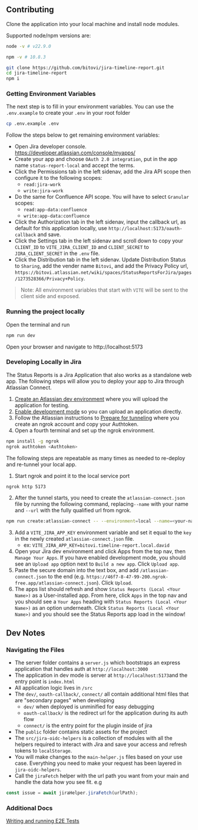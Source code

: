 ## Contributing

Clone the application into your local machine and install node modules.

Supported node/npm versions are:

```sh
node -v # v22.9.0
```

```sh
npm -v # 10.8.3
```

```sh
git clone https://github.com/bitovi/jira-timeline-report.git
cd jira-timeline-report
npm i
```

### Getting Environment Variables

The next step is to fill in your environment variables. You can use the `.env.example` to create your `.env` in your root folder

```sh
cp .env.example .env
```

Follow the steps below to get remaining environment variables:

- Open Jira developer console. https://developer.atlassian.com/console/myapps/
- Create your app and choose `OAuth 2.0 integration`, put in the app name `status-report-local` and accept the terms.
- Click the Permissions tab in the left sidenav, add the Jira API scope then configure it to the following scopes:
  - `read:jira-work`
  - `write:jira-work`
- Do the same for Confluence API scope. You will have to select `Granular` scopes:
  - `read:app-data:confluence`
  - `write:app-data:confluence`
- Click the Authorization tab in the left sidenav, input the callback url, as default for this application locally, use `http://localhost:5173/oauth-callback` and save.
- Click the Settings tab in the left sidenav and scroll down to copy your `CLIENT_ID` to `VITE_JIRA_CLIENT_ID` and `CLIENT_SECRET` to `JIRA_CLIENT_SECRET` in the `.env` file.
- Click the Distribution tab in the left sidenav. Update Distribution Status to `Sharing`, add the vender name `Bitovi`, and add the Privacy Policy url, `https://bitovi.atlassian.net/wiki/spaces/StatusReportsForJira/pages/1273528366/Privacy+Policy`.

> Note: All environment variables that start with `VITE` will be sent to the client side and exposed.

### Running the project locally

Open the terminal and run

```sh
npm run dev
```

Open your browser and navigate to http://localhost:5173

### Developing Locally in Jira

The Status Reports is a Jira Application that also works as a standalone web app. The following steps will allow you to deploy your app to Jira through Atlassian Connect.

1. [Create an Atlassian dev
   environment](https://developer.atlassian.com/cloud/jira/platform/getting-started-with-connect/#step-2--get-a-cloud-development-site)
   where you will upload the application for testing.
1. [Enable development
   mode](https://developer.atlassian.com/cloud/jira/platform/getting-started-with-connect/#step-3--enable-development-mode-in-your-site)
   so you can upload an application directly.
1. Follow the Atlassian instructions to [Prepare for
   tunneling](https://developer.atlassian.com/cloud/jira/platform/getting-started-with-connect/#step-1--prepare-for-tunneling)
   where you create an ngrok account and copy your Authtoken.
1. Open a fourth terminal and set up the ngrok environment.

```sh
npm install -g ngrok
ngrok authtoken <Authtoken>
```

The following steps are repeatable as many times as needed to re-deploy and re-tunnel your local app.

1. Start ngrok and point it to the local service port

```sh
ngrok http 5173
```

2. After the tunnel starts, you need to create the `atlassian-connect.json` file by running the following command, replacing`--name` with your name and `--url` with the fully qualified url from ngrok.

```sh
npm run create:atlassian-connect -- --environment=local --name=<your-name-here> --url=<fully-qualified-ngrok-url>
```

3. Add a `VITE_JIRA_APP_KEY` environment variable and set it equal to the `key` in the newly created `atlassian-connect.json` file.
   - ex: `VITE_JIRA_APP_KEY=bitovi.timeline-report.local.david`
4. Open your Jira dev environment and click Apps from the top nav, then `Manage Your Apps`. If you have enabled development mode, you should see an `Upload app` option next to `Build a new app`. Click `Upload app`.
5. Paste the secure domain into the text box, and add `/atlassian-connect.json` to the end (e.g. `https://46f7-8-47-99-200.ngrok-free.app/atlassian-connect.json`). Click `Upload`.
6. The apps list should refresh and show `Status Reports (Local <Your Name>)` as a User-installed app. From here, click `Apps` in the top nav and you should see a `Your Apps` heading with `Status Reports (Local <Your Name>)` as an option underneath. Click `Status Reports (Local <Your Name>)` and you should see the Status Reports app load in the window!

## Dev Notes

### Navigating the Files

- The server folder contains a `server.js` which bootstraps an express application that handles auth at `http://localhost:3000`
- The application in dev mode is server at `http://localhost:5173`and the entry point is `index.html`
- All application logic lives in `/src`
- The `dev/`, `oauth-callback/`, `connect/` all contain additional html files that are "secondary pages" when developing
  - `dev/` when deployed is unminified for easy debugging
  - `oauth-callback/` is the redirect url for the application during its auth flow
  - `connect/` is the entry point for the plugin inside of jira
- The `public` folder contains static assets for the project
- The `src/jira-oidc-helpers` is a collection of modules with all the helpers required to interact with Jira and save your access and refresh tokens to `localStorage`.
- You will make changes to the `main-helper.js` files based on your use case. Everything you need to make your request has been layered in `jira-oidc-helpers`.
- Call the `jiraFetch` helper with the url path you want from your main and handle the data how you see fit. e.g

```js
const issue = await jiraHelper.jiraFetch(urlPath);
```

### Additional Docs

[Writing and running E2E Tests](./docs/writing-running-e2e-tests.md)
